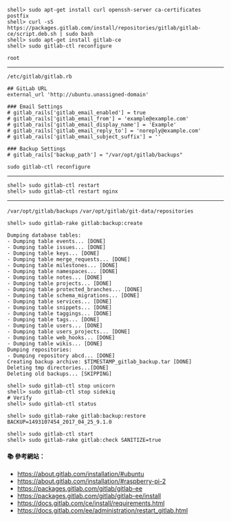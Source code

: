 
```console
shell> sudo apt-get install curl openssh-server ca-certificates postfix
shell> curl -sS https://packages.gitlab.com/install/repositories/gitlab/gitlab-ce/script.deb.sh | sudo bash
shell> sudo apt-get install gitlab-ce
shell> sudo gitlab-ctl reconfigure
```

`root`

---

`/etc/gitlab/gitlab.rb`
```
## GitLab URL
external_url 'http://ubuntu.unassigned-domain'

### Email Settings
# gitlab_rails['gitlab_email_enabled'] = true
# gitlab_rails['gitlab_email_from'] = 'example@example.com'
# gitlab_rails['gitlab_email_display_name'] = 'Example'
# gitlab_rails['gitlab_email_reply_to'] = 'noreply@example.com'
# gitlab_rails['gitlab_email_subject_suffix'] = ''

### Backup Settings
# gitlab_rails['backup_path'] = "/var/opt/gitlab/backups"

```

```console
sudo gitlab-ctl reconfigure
```

---

```console
shell> sudo gitlab-ctl restart
shell> sudo gitlab-ctl restart nginx
```

---

`/var/opt/gitlab/backups`
`/var/opt/gitlab/git-data/repositories`


```console
shell> sudo gitlab-rake gitlab:backup:create
```

```
Dumping database tables:
- Dumping table events... [DONE]
- Dumping table issues... [DONE]
- Dumping table keys... [DONE]
- Dumping table merge_requests... [DONE]
- Dumping table milestones... [DONE]
- Dumping table namespaces... [DONE]
- Dumping table notes... [DONE]
- Dumping table projects... [DONE]
- Dumping table protected_branches... [DONE]
- Dumping table schema_migrations... [DONE]
- Dumping table services... [DONE]
- Dumping table snippets... [DONE]
- Dumping table taggings... [DONE]
- Dumping table tags... [DONE]
- Dumping table users... [DONE]
- Dumping table users_projects... [DONE]
- Dumping table web_hooks... [DONE]
- Dumping table wikis... [DONE]
Dumping repositories:
- Dumping repository abcd... [DONE]
Creating backup archive: $TIMESTAMP_gitlab_backup.tar [DONE]
Deleting tmp directories...[DONE]
Deleting old backups... [SKIPPING]
```

```console
shell> sudo gitlab-ctl stop unicorn
shell> sudo gitlab-ctl stop sidekiq
# Verify
shell> sudo gitlab-ctl status
```

```console
shell> sudo gitlab-rake gitlab:backup:restore BACKUP=1493107454_2017_04_25_9.1.0
```

```console
shell> sudo gitlab-ctl start
shell> sudo gitlab-rake gitlab:check SANITIZE=true
```


#### :books: 參考網站：
- https://about.gitlab.com/installation/#ubuntu
- https://about.gitlab.com/installation/#raspberry-pi-2
- https://packages.gitlab.com/gitlab/gitlab-ee
- https://packages.gitlab.com/gitlab/gitlab-ee/install
- https://docs.gitlab.com/ce/install/requirements.html
- https://docs.gitlab.com/ee/administration/restart_gitlab.html

